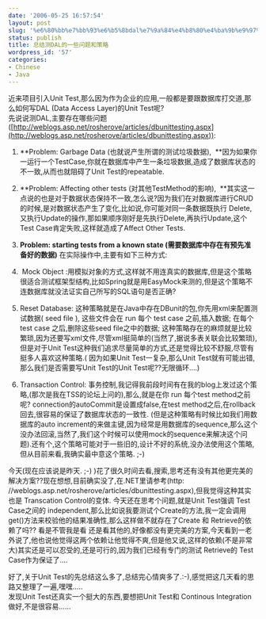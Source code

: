 ```yaml
---
date: '2006-05-25 16:57:54'
layout: post
slug: '%e6%80%bb%e7%bb%93%e6%b5%8bdal%e7%9a%84%e4%b8%80%e4%ba%9b%e9%97%ae%e9%a2%98%e5%92%8c%e7%ad%96%e7%95%a5'
status: publish
title: 总结测DAL的一些问题和策略
wordpress_id: '57'
categories:
- Chinese
- Java
---
```


近来项目引入Unit Test,那么因为作为企业的应用,一般都是要跟数据库打交道,那么如何写DAL (Data Access Layer)的Unit Test呢?  
先说说测DAL,主要存在哪些问题 ([http://weblogs.asp.net/rosherove/articles/dbunittesting.aspx](http://weblogs.asp.net/rosherove/articles/dbunittesting.aspx)):  





  1. **Problem: Garbage Data (也就说产生所谓的测试垃圾数据),  **因为如果你一运行一个TestCase,你就在数据库中产生一条垃圾数据,造成了数据库状态的不一致,从而也就阻碍了Unit Test的repeatable.


  2. **Problem: Affecting other tests (对其他TestMethod的影响),  **其实这一点说的也是对于数据状态保持不一致,怎么说?因为我们在对数据库进行CRUD的时候,是对数据状态产生了变化,比如说,你可能对同一条数据既执行 Delete,又执行Update的操作,那如果顺序刚好是先执行Delete,再执行Update,这个Test Case肯定失败,这样就造成了Affect Other Tests.


  3. **Problem: starting tests from a known state (需要数据库中存在有预先准备好的数据)**
在实际操作中,主要有如下三种方式:  





  1.  Mock Object :用模拟对象的方式,这样就不用连真实的数据库,但是这个策略很适合测试框架型结构,比如Spring就是用EasyMock来测的,但是这个策略不连数据库就没法证实自己所写的SQL语句是否正确?


  2. Reset Database: 这种策略就是在Java中存在DBunit的包,你先用xml来配置测试数据( seed file ), 这些文件会在 run 每个 test case 之前,插入数据; 在每个 test case 之后,删除这些seed file之中的数据; 这种策略存在的麻烦就是比较繁琐,因为还要写xml文件,尽管xml挺简单的(当然了,据说多表关联会比较繁琐),但是对于Unit Test这种我们追求尽量简单的方式,还是觉得比较不舒服,尽管有挺多人喜欢这种策略.( 因为如果Unit Test一复杂,那么Unit Test就有可能出错,那么我们是否需要写Unit Test的Unit Test呢??无限循环....)


  3. Transaction Control: 事务控制,我记得我前段时间有在我的blog上发过这个策略,(那次是我在TSS的论坛上问的),那么,就是在你 run 每个test method之前呢? connection的autoCommit是设置成false,在test method之后,在rollback回去,很容易的保证了数据库状态的一致性. (但是这种策略有时候比如我们用数据库的auto increment的来做主键,因为经常是用数据库的sequence,那么这个没办法回滚,当然了,我们这个时候可以使用mock的sequence来解决这个问题).还有个,这个策略可能对于一些旧的,设计不好的系统,没办法使用这个策略,但从目前来看,我确实最中意这个策略. ;-)  

今天(现在应该说是昨天. ;-) )花了很久时间去看,搜索,思考还有没有其他更完美的解决方案??现在想想,目前确实没了,在.NET里请参考(http: //weblogs.asp.net/rosherove/articles/dbunittesting.aspx),但我觉得这种其实也是 Transcation Control的变体. 今天还在思考个问题,就是Unit Test强调 Test Case之间的 independent,那么比如说我要测试个Create的方法,我一定会调用get()方法来校验他的结果准确性,那么这样做不就存在了Create 和 Retrieve的依赖了吗?? 看是不管我是看 <pragmatic Unit Test with Java>还是看其他的,好像都没有更完美的方案,今天看到一老外说了,他也说他觉得这两个依赖让他觉得不爽,但是他又说,这样的依赖(不是非常大)其实还是可以忍受的,还是可行的,因为我们已经有专门的测试 Retrieve的 Test Case作为保证了....  
  
好了,关于Unit Test的先总结这么多了,总结完心情爽多了.:-),感觉把这几天看的思路又整理了一遍,嘿嘿.....  
发现Unit Test还真实一个挺大的东西,要想把Unit Test和 Continous Integration做好,不是很容易......  

